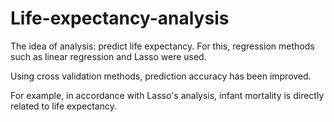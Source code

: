# Life-expectancy-analysis

The idea of analysis: predict life expectancy. For this, regression methods such as linear regression and Lasso were used. 

Using cross validation methods, prediction accuracy has been improved.

For example, in accordance with Lasso's analysis, infant mortality is directly related to life expectancy.
